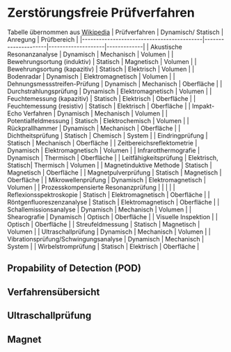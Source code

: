# Zerstörungsfreie Prüfverfahren
Tabelle übernommen aus [Wikipedia](https://de.wikipedia.org/wiki/Werkstoffpr%C3%BCfung#Zerst%C3%B6rungsfreie_Werkstoffpr%C3%BCfung)
| Prüfverfahren                             | Dynamisch/ Statisch | Anregung           | Prüfbereich |
|-------------------------------------------|---------------------|--------------------|-------------|
| Akustische Resonanzanalyse                | Dynamisch           | Mechanisch         | Volumen     |
| Bewehrungsortung (induktiv)               | Statisch            | Magnetisch         | Volumen     |
| Bewehrungsortung (kapazitiv)              | Statisch            | Elektrisch         | Volumen     |
| Bodenradar                                | Dynamisch           | Elektromagnetisch  | Volumen     |
| Dehnungsmessstreifen-Prüfung              | Dynamisch           | Mechanisch         | Oberfläche  |
| Durchstrahlungsprüfung                    | Dynamisch           | Elektromagnetisch  | Volumen     |
| Feuchtemessung (kapazitiv)                | Statisch            | Elektrisch         | Oberfläche  |
| Feuchtemessung (resistiv)                 | Statisch            | Elektrisch         | Oberfläche  |
| Impakt-Echo Verfahren                     | Dynamisch           | Mechanisch         | Volumen     |
| Potentialfeldmessung                      | Statisch            | Elektrochemisch    | Volumen     |
| Rückprallhammer                            | Dynamisch           | Mechanisch         | Oberfläche  |
| Dichtheitsprüfung                         | Statisch            | Chemisch           | System      |
| Eindringprüfung                           | Statisch            | Mechanisch         | Oberfläche  |
| Zeitbereichsreflektometrie                | Dynamisch           | Elektromagnetisch  | Volumen     |
| Infrarotthermografie                      | Dynamisch           | Thermisch          | Oberfläche  |
| Leitfähigkeitsprüfung                     | Elektrisch, Statisch| Thermisch          | Volumen     |
| Magnetinduktive Methode                   | Statisch            | Magnetisch         | Oberfläche  |
| Magnetpulverprüfung                       | Statisch            | Magnetisch         | Oberfläche  |
| Mikrowellenprüfung                        | Dynamisch           | Elektromagnetisch  | Volumen     |
| Prozesskompensierte Resonanzprüfung       |                     |                    |             |
| Reflexionsspektroskopie                   | Statisch            | Elektromagnetisch  | Oberfläche  |
| Röntgenfluoreszenzanalyse                 | Statisch            | Elektromagnetisch  | Oberfläche  |
| Schallemissionsanalyse                    | Dynamisch           | Mechanisch         | Volumen     |
| Shearografie                              | Dynamisch           | Optisch            | Oberfläche  |
| Visuelle Inspektion                       |                     | Optisch            | Oberfläche  |
| Streufeldmessung                          | Statisch            | Magnetisch         | Volumen     |
| Ultraschallprüfung                        | Dynamisch           | Mechanisch         | Volumen     |
| Vibrationsprüfung/Schwingungsanalyse      | Dynamisch           | Mechanisch         | System      |
| Wirbelstromprüfung                        | Statisch            | Elektrisch         | Oberfläche  |




## Propability of Detection (POD)

## Verfahrensübersicht


## Ultraschallprüfung

## Magnet


##